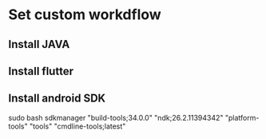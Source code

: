# Set custom workdflow

## Install JAVA
## Install flutter
## Install android SDK
sudo bash sdkmanager "build-tools;34.0.0" "ndk;26.2.11394342" "platform-tools" "tools" "cmdline-tools;latest"
